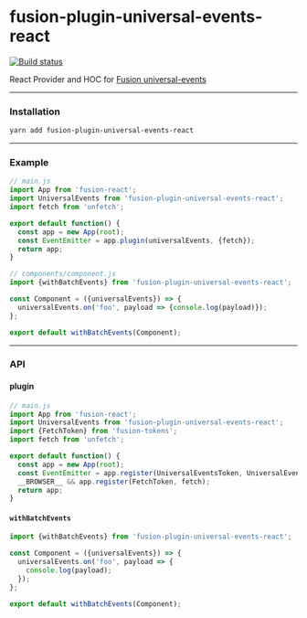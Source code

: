 # fusion-plugin-universal-events-react

[![Build status](https://badge.buildkite.com/eb8bd80c4893a29521d5f7070f73a199ab8e941ae422adb4b8.svg?branch=master)](https://buildkite.com/uberopensource/fusion-plugin-universal-events-react)

React Provider and HOC for [Fusion universal-events](https://github.com/fusionjs/fusion-plugin-universal-events)

---

### Installation

```sh
yarn add fusion-plugin-universal-events-react
```

---

### Example

```js
// main.js
import App from 'fusion-react';
import UniversalEvents from 'fusion-plugin-universal-events-react';
import fetch from 'unfetch';

export default function() {
  const app = new App(root);
  const EventEmitter = app.plugin(universalEvents, {fetch});
  return app;
}

// components/component.js
import {withBatchEvents} from 'fusion-plugin-universal-events-react';

const Component = ({universalEvents}) => {
  universalEvents.on('foo', payload => {console.log(payload)});
};

export default withBatchEvents(Component);
```

---

### API

#### plugin

```js
// main.js
import App from 'fusion-react';
import UniversalEvents from 'fusion-plugin-universal-events-react';
import {FetchToken} from 'fusion-tokens';
import fetch from 'unfetch';

export default function() {
  const app = new App(root);
  const EventEmitter = app.register(UniversalEventsToken, UniversalEvents);
  __BROWSER__ && app.register(FetchToken, fetch);
  return app;
}
```

#### `withBatchEvents`

```js
import {withBatchEvents} from 'fusion-plugin-universal-events-react';

const Component = ({universalEvents}) => {
  universalEvents.on('foo', payload => {
    console.log(payload);
  });
};

export default withBatchEvents(Component);
```
